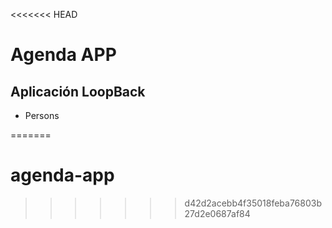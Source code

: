 <<<<<<< HEAD
# Agenda APP

## Aplicación LoopBack
* Persons

=======
# agenda-app
>>>>>>> d42d2acebb4f35018feba76803b27d2e0687af84
